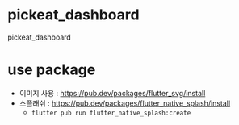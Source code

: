 # pickeat_dashboard
pickeat_dashboard


# use package
- 이미지 사용 :  https://pub.dev/packages/flutter_svg/install
-  스플래쉬  :  https://pub.dev/packages/flutter_native_splash/install
   - `flutter pub run flutter_native_splash:create`